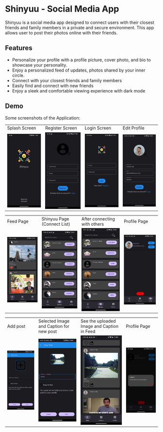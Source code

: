 
# Shinyuu - Social Media App

Shinyuu is a social media app designed to connect users with their closest friends and family members in a private and secure environment.
This app allows user to post their photos online with their friends.
## Features

- Personalize your profile with a profile picture, cover photo, and bio to showcase your personality.
- Enjoy a personalized feed of updates, photos shared by your inner circle.
- Connect with your closest friends and family members
- Easily find and connect with new friends
- Enjoy a sleek and comfortable viewing experience with dark mode


## Demo

Some screenshots of the Application: 
<p align="center" float="left">
<table>
  <tr>
    <td>Splash Screen</td>
    <td>Register Screen</td>
    <td>Login Screen</td>
    <td>Edit Profile</td>
  </tr>
  <tr>
    <td><img src="https://github.com/ashwanisanuraj/Images/blob/main/splash%20screen.png" width="220"></td>
    <td><img src="https://github.com/ashwanisanuraj/Images/blob/main/register%20page.png" width="220"></td>
    <td><img src="https://github.com/ashwanisanuraj/Images/blob/main/login%20page.png" width="220"></td>
      <td><img src="https://github.com/ashwanisanuraj/Images/blob/main/edit%20profile.png" width="220"></td>
  </tr>
</table>

<table>
  <tr>
    <td>Feed Page</td>
    <td>Shinyuu Page (Connect List)</td>
    <td>After connecting with others</td>
    <td>Profile Page</td>
  </tr>
  <tr>
    <td><img src="https://github.com/ashwanisanuraj/Images/blob/main/feed%20page.png" width="220"></td>
    <td><img src="https://github.com/ashwanisanuraj/Images/blob/main/Connect%20list.png" width="220"></td>
    <td><img src="https://github.com/ashwanisanuraj/Images/blob/main/connect%20list%202.png" width="220"></td>
    <td><img src="https://github.com/ashwanisanuraj/Images/blob/main/user's%20profile.png" width="220"></td>
  </tr>
</table>

<table>
  <tr>
    <td>Add post</td>
    <td>Selected Image and Caption for new post</td>
    <td>See the uploaded Image and Caption in Feed</td>
    <td>Profile Page</td>
  </tr>
  <tr>
    <td><img src="https://github.com/ashwanisanuraj/Images/blob/main/add%20post.png" width="220"></td>
    <td><img src="https://github.com/ashwanisanuraj/Images/blob/main/add%20post%202.png" width="220"></td>
    <td><img src="https://github.com/ashwanisanuraj/Images/blob/main/photo_6075671517745757469_y.jpg" width="220"></td>
    <td><img src="https://github.com/ashwanisanuraj/Images/blob/main/logout.png" width="220"></td>
  </tr>
</table>
 </p>


